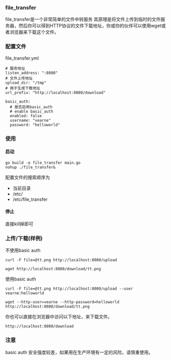 ### file_transfer
file_transfer是一个非常简单的文件中转服务
其原理是将文件上传到临时的文件服务器，然后你可以得到HTTP协议的文件下载地址，你或你的伙伴可以使用wget或者浏览器来下载这个文件。


### 配置文件
file_transfer.yml

```
# 服务地址
listen_address: ":8080"
# 文件上传地址
upload_dir: "/tmp"
# 用于生成下载地址
url_prefix: "http://localhost:8080/download"

basic_auth:
  # 是否启用basic_auth
  # enable basic_auth
  enabled: false
  username: "vearne"
  password: "helloworld"
```

### 使用
#### 启动
```
go build -o file_transfer main.go
nohup ./file_transfer&
```
配置文件的搜索顺序为

* 当前目录
* /etc/
* /etc/file_transfer

#### 停止
直接kill掉即可

### 上传/下载(样例)
不使用basic auth
```
curl -F file=@tt.png http://localhost:8080/upload 
```

```
wget http://localhost:8080/download/tt.png
```
使用basic auth
```
curl -F file=@tt.png http://localhost:8080/upload --user vearne:helloworld
```
```
wget --http-user=vearne --http-password=helloworld http://localhost:8080/download/tt.png 
```
你也可以直接在浏览器中访问以下地址，来下载文件。
```
http://localhost:8080/download
```

### 注意
basic auth 安全强度较差，如果用在生产环境有一定的风险，请慎重使用。
